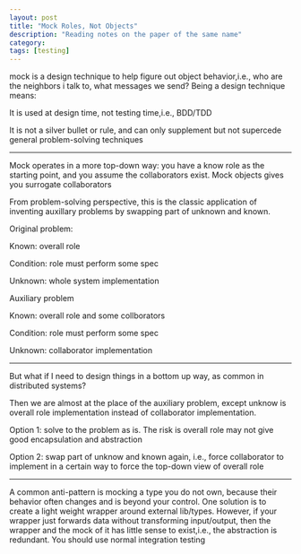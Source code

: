 ```yaml
---
layout: post
title: "Mock Roles, Not Objects" 
description: "Reading notes on the paper of the same name"
category: 
tags: [testing]
---
```


mock is a design technique to help figure out object behavior,i.e., who are the neighbors i talk to, what messages we send? Being a design technique means:

It is used at design time, not testing time,i.e., BDD/TDD

It is not a silver bullet or rule, and can only supplement but not supercede general problem-solving techniques

-----

Mock operates in a more top-down way: you have a know role as the starting point, and you assume the collaborators exist. Mock objects gives you surrogate collaborators

From problem-solving perspective, this is the classic application of inventing auxillary problems by swapping part of unknown and known.

Original problem:

Known: overall role 

Condition: role must perform some spec

Unknown: whole system implementation


Auxiliary problem

Known: overall role and some collborators

Condition: role must perform some spec

Unknown: collaborator implementation


------

But what if I need to design things in a bottom up way, as common in distributed systems?

Then we are almost at the place of the auxiliary problem, except unknow is overall role implementation instead of collaborator implementation.

Option 1: solve to the problem as is. The risk is overall role may not give good encapsulation and abstraction

Option 2: swap part of unknow and known again, i.e., force collaborator to implement in a certain way to force the top-down view of overall role


-----

A common anti-pattern is mocking a type you do not own, because their behavior often changes and is beyond your control. One solution is to create a light weight wrapper around external lib/types. However, if your wrapper just forwards data without transforming input/output, then the wrapper and the mock of it has little sense to exist,i.e., the abstraction is redundant. You should use normal integration testing
